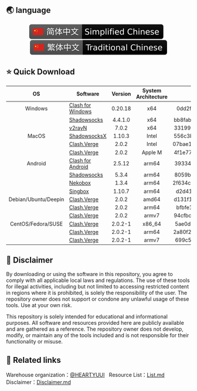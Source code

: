 ## 🌏 language
<p align="center">
<a title="Hexo Version" target="_blank" href="https://github.com/heartyuui/Agent-software/blob/main/README.md"><img alt="Hexo Version" src="https://raw.githubusercontent.com/heartyuui/Agent-software/refs/heads/main/logo/Chinese-Simplified_language.svg"></a>
 &nbsp;&nbsp;
<a title="Hexo Version" target="_blank" href="https://github.com/heartyuui/Agent-software/blob/main/README_Trad.md"><img alt="Hexo Version" src="https://raw.githubusercontent.com/heartyuui/Agent-software/refs/heads/main/logo/Chinese-Traditional_language.svg"></a>
</p>

## ⭐ Quick Download
| OS      | Software | Version | System Architecture | MD5 |
| :-----------: | ----------- | :-----------: | :-----------: | :-----------: |
| Windows     | [Clash for Windows](https://raw.githubusercontent.com/heartyuui/Agent-software/refs/heads/main/windows/Clash_0.20.18_windows.7z)       | 0.20.18 | x64 | 0dd2fc9bfacf271ce2512df55b1e9fe2 |
|      | [Shadowsocks](https://raw.githubusercontent.com/heartyuui/Agent-software/refs/heads/main/windows/Shadowsocks_4.4.1.0_windows.zip)       | 4.4.1.0 | x64 | bb8fabe90e342c166aa227ad9978e36b |
|      | [v2rayN](https://raw.githubusercontent.com/heartyuui/Agent-software/refs/heads/main/windows/v2rayN_7.0.2_windows.zip)       | 7.0.2 | x64 | 331997f4b4983038ff905ee95638ee45 |
| MacOS     | [ShadowsocksX](https://raw.githubusercontent.com/heartyuui/Agent-software/refs/heads/main/macos/ShadowsocksX_1.10.3_macos.dmg)       | 1.10.3 | Intel | 556c3b95cf669e97cb5c3a8a952e069c |
|      | [Clash.Verge](https://raw.githubusercontent.com/heartyuui/Agent-software/refs/heads/main/macos/Clash.Verge_2.0.2_Intel_macos.dmg)       | 2.0.2 | Intel | 07bae142ec6e874250b20a614e500a28 |
|      | [Clash.Verge](https://raw.githubusercontent.com/heartyuui/Agent-software/refs/heads/main/macos/Clash.Verge_2.0.2_appleM_macos.dmg)       | 2.0.2 | Apple M | 4f1e77b434d922e4815b858ef9e0ad5e |
| Android     | [Clash for Android](https://raw.githubusercontent.com/heartyuui/Agent-software/refs/heads/main/android/Clash_2.5.12_android.apk)       | 2.5.12 | arm64 | 393343a3723e5a30b357be5f0ff392a7 |
|      | [Shadowsocks](https://raw.githubusercontent.com/heartyuui/Agent-software/refs/heads/main/android/Shadowsocks_5.3.4_android.apk)       | 5.3.4 | arm64 | 8059b683e5d66e8a8ca18bc3fad115cf |
|      | [Nekobox](https://raw.githubusercontent.com/heartyuui/Agent-software/refs/heads/main/android/Nekobox_1.3.4_android.apk)       | 1.3.4 | arm64 | 2f634c6b74462232561a34b43a92d034 |
|      | [Singbox](https://raw.githubusercontent.com/heartyuui/Agent-software/refs/heads/main/android/Singbox_1.10.7_android.apk)       | 1.10.7 | arm64 | d2d41e1fb639d4ff56dd9e85f14da80f |
| Debian/Ubuntu/Deepin | [Clash.Verge](https://raw.githubusercontent.com/heartyuui/Agent-software/refs/heads/main/linux/Debian-Ubuntu-Deepin/Clash.Verge_2.0.2_amd64.deb) | 2.0.2 | amd64 | d131f1744236433a56d28ee296aa48fd |
|  | [Clash.Verge](https://raw.githubusercontent.com/heartyuui/Agent-software/refs/heads/main/linux/Debian-Ubuntu-Deepin/Clash.Verge_2.0.2_arm64.deb) | 2.0.2 | arm64 | bfbfe1c2cae8c34eb82cccfe5dd9b5cc |
|  | [Clash.Verge](https://raw.githubusercontent.com/heartyuui/Agent-software/refs/heads/main/linux/Debian-Ubuntu-Deepin/Clash.Verge_2.0.2_armv7.deb) | 2.0.2 | armv7 | 94cfbc8f63c33956e428c21a3864b355 |
| CentOS/Fedora/SUSE | [Clash.Verge](https://raw.githubusercontent.com/heartyuui/Agent-software/refs/heads/main/linux/CentOS-Fedora-SUSE/Clash.Verge_2.0.2-1_x86_64.rpm) | 2.0.2-1 | x86_64 | 5ae0de379cd2829be15c6f5201fd6c2f |
|  | [Clash.Verge](https://raw.githubusercontent.com/heartyuui/Agent-software/refs/heads/main/linux/CentOS-Fedora-SUSE/Clash.Verge_2.0.2-1_arm64.rpm) | 2.0.2-1 | arm64 | 2a80f2623e658cc40a076d78473c350c |
|  | [Clash.Verge](https://raw.githubusercontent.com/heartyuui/Agent-software/refs/heads/main/linux/CentOS-Fedora-SUSE/Clash.Verge-2.0.2-1.armv7.rpm) | 2.0.2-1 | armv7 | 699c51c71ddebb933e1aff0303e7eef2 |

## 📜 Disclaimer
By downloading or using the software in this repository, you agree to comply with all applicable local laws and regulations. The use of these tools for illegal activities, including but not limited to accessing restricted content in regions where it is prohibited, is solely the responsibility of the user. The repository owner does not support or condone any unlawful usage of these tools. Use at your own risk.

This repository is solely intended for educational and informational purposes. All software and resources provided here are publicly available and are gathered as a reference. The repository owner does not develop, modify, or maintain any of the tools included and is not responsible for their functionality or misuse.

## 🍉 Related links
Warehouse organization：[@HEARTYUUI](https://github.com/heartyuui) &nbsp; Resource List：[List.md](https://github.com/heartyuui/Agent-software/blob/main/List.md) &nbsp; Disclaimer：[Disclaimer.md](https://github.com/heartyuui/Agent-software/blob/main/Disclaimer.md)